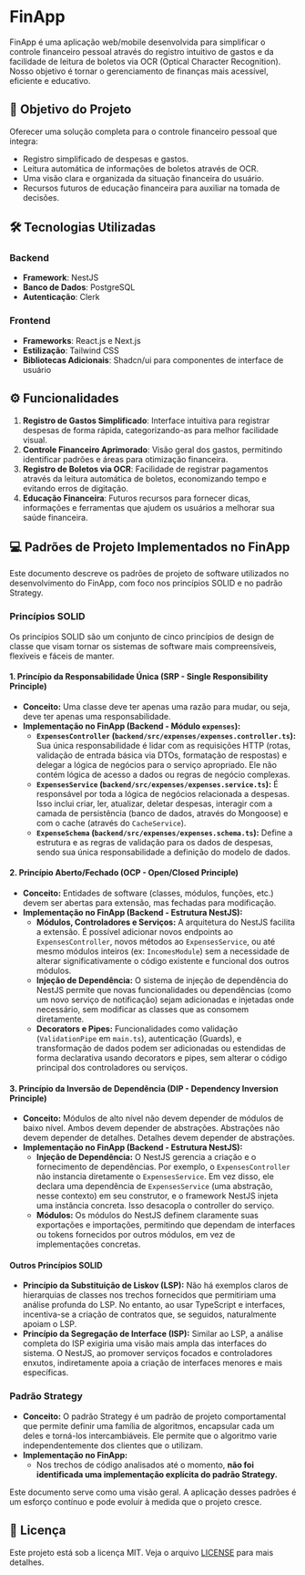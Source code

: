 # FinApp

FinApp é uma aplicação web/mobile desenvolvida para simplificar o controle financeiro pessoal através do registro intuitivo de gastos e da facilidade de leitura de boletos via OCR (Optical Character Recognition). Nosso objetivo é tornar o gerenciamento de finanças mais acessível, eficiente e educativo.

## 🚀 Objetivo do Projeto

Oferecer uma solução completa para o controle financeiro pessoal que integra:

- Registro simplificado de despesas e gastos.
- Leitura automática de informações de boletos através de OCR.
- Uma visão clara e organizada da situação financeira do usuário.
- Recursos futuros de educação financeira para auxiliar na tomada de decisões.

## 🛠️ Tecnologias Utilizadas

### Backend
- **Framework**: NestJS
- **Banco de Dados**: PostgreSQL
- **Autenticação**: Clerk

### Frontend
- **Frameworks**: React.js e Next.js
- **Estilização**: Tailwind CSS
- **Bibliotecas Adicionais**: Shadcn/ui para componentes de interface de usuário

## ⚙️ Funcionalidades

1.  **Registro de Gastos Simplificado**: Interface intuitiva para registrar despesas de forma rápida, categorizando-as para melhor facilidade visual.
2.  **Controle Financeiro Aprimorado**: Visão geral dos gastos, permitindo identificar padrões e áreas para otimização financeira.
3.  **Registro de Boletos via OCR**: Facilidade de registrar pagamentos através da leitura automática de boletos, economizando tempo e evitando erros de digitação.
4.  **Educação Financeira**: Futuros recursos para fornecer dicas, informações e ferramentas que ajudem os usuários a melhorar sua saúde financeira.

## 💻 Padrões de Projeto Implementados no FinApp

Este documento descreve os padrões de projeto de software utilizados no desenvolvimento do FinApp, com foco nos princípios SOLID e no padrão Strategy.

### Princípios SOLID

Os princípios SOLID são um conjunto de cinco princípios de design de classe que visam tornar os sistemas de software mais compreensíveis, flexíveis e fáceis de manter.

#### 1. Princípio da Responsabilidade Única (SRP - Single Responsibility Principle)

*   **Conceito:** Uma classe deve ter apenas uma razão para mudar, ou seja, deve ter apenas uma responsabilidade.
*   **Implementação no FinApp (Backend - Módulo `expenses`):**
    *   **`ExpensesController` (`backend/src/expenses/expenses.controller.ts`):** Sua única responsabilidade é lidar com as requisições HTTP (rotas, validação de entrada básica via DTOs, formatação de respostas) e delegar a lógica de negócios para o serviço apropriado. Ele não contém lógica de acesso a dados ou regras de negócio complexas.
    *   **`ExpensesService` (`backend/src/expenses/expenses.service.ts`):** É responsável por toda a lógica de negócios relacionada a despesas. Isso inclui criar, ler, atualizar, deletar despesas, interagir com a camada de persistência (banco de dados, através do Mongoose) e com o cache (através do `CacheService`).
    *   **`ExpenseSchema` (`backend/src/expenses/expenses.schema.ts`):** Define a estrutura e as regras de validação para os dados de despesas, sendo sua única responsabilidade a definição do modelo de dados.

#### 2. Princípio Aberto/Fechado (OCP - Open/Closed Principle)

*   **Conceito:** Entidades de software (classes, módulos, funções, etc.) devem ser abertas para extensão, mas fechadas para modificação.
*   **Implementação no FinApp (Backend - Estrutura NestJS):**
    *   **Módulos, Controladores e Serviços:** A arquitetura do NestJS facilita a extensão. É possível adicionar novos endpoints ao `ExpensesController`, novos métodos ao `ExpensesService`, ou até mesmo módulos inteiros (ex: `IncomesModule`) sem a necessidade de alterar significativamente o código existente e funcional dos outros módulos.
    *   **Injeção de Dependência:** O sistema de injeção de dependência do NestJS permite que novas funcionalidades ou dependências (como um novo serviço de notificação) sejam adicionadas e injetadas onde necessário, sem modificar as classes que as consomem diretamente.
    *   **Decorators e Pipes:** Funcionalidades como validação (`ValidationPipe` em `main.ts`), autenticação (Guards), e transformação de dados podem ser adicionadas ou estendidas de forma declarativa usando decorators e pipes, sem alterar o código principal dos controladores ou serviços.

#### 3. Princípio da Inversão de Dependência (DIP - Dependency Inversion Principle)

*   **Conceito:** Módulos de alto nível não devem depender de módulos de baixo nível. Ambos devem depender de abstrações. Abstrações não devem depender de detalhes. Detalhes devem depender de abstrações.
*   **Implementação no FinApp (Backend - Estrutura NestJS):**
    *   **Injeção de Dependência:** O NestJS gerencia a criação e o fornecimento de dependências. Por exemplo, o `ExpensesController` não instancia diretamente o `ExpensesService`. Em vez disso, ele declara uma dependência de `ExpensesService` (uma abstração, nesse contexto) em seu construtor, e o framework NestJS injeta uma instância concreta. Isso desacopla o controller do serviço.
    *   **Módulos:** Os módulos do NestJS definem claramente suas exportações e importações, permitindo que dependam de interfaces ou tokens fornecidos por outros módulos, em vez de implementações concretas.

#### Outros Princípios SOLID

*   **Princípio da Substituição de Liskov (LSP):** Não há exemplos claros de hierarquias de classes nos trechos fornecidos que permitiriam uma análise profunda do LSP. No entanto, ao usar TypeScript e interfaces, incentiva-se a criação de contratos que, se seguidos, naturalmente apoiam o LSP.
*   **Princípio da Segregação de Interface (ISP):** Similar ao LSP, a análise completa do ISP exigiria uma visão mais ampla das interfaces do sistema. O NestJS, ao promover serviços focados e controladores enxutos, indiretamente apoia a criação de interfaces menores e mais específicas.

### Padrão Strategy

*   **Conceito:** O padrão Strategy é um padrão de projeto comportamental que permite definir uma família de algoritmos, encapsular cada um deles e torná-los intercambiáveis. Ele permite que o algoritmo varie independentemente dos clientes que o utilizam.
*   **Implementação no FinApp:**
    *   Nos trechos de código analisados até o momento, **não foi identificada uma implementação explícita do padrão Strategy.**

Este documento serve como uma visão geral. A aplicação desses padrões é um esforço contínuo e pode evoluir à medida que o projeto cresce.

## 📝 Licença

Este projeto está sob a licença MIT. Veja o arquivo [LICENSE](./LICENSE) para mais detalhes.

